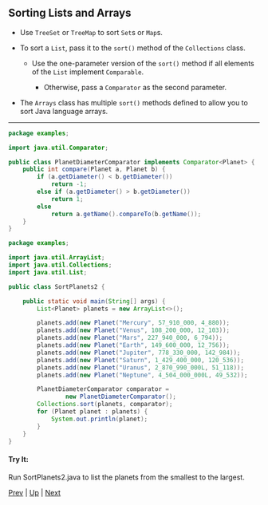 ## Sorting Lists and Arrays

* Use `TreeSet` or `TreeMap` to sort `Set`s or `Map`s.

* To sort a `List`, pass it to the `sort()` method of the `Collections` class.

  * Use the one-parameter version of the `sort()` method if all elements of the `List` implement `Comparable`.

    * Otherwise, pass a `Comparator` as the second parameter.

* The `Arrays` class has multiple `sort()` methods defined to allow you to sort Java language arrays.

<hr>

```java
package examples;

import java.util.Comparator;

public class PlanetDiameterComparator implements Comparator<Planet> {
    public int compare(Planet a, Planet b) {
        if (a.getDiameter() < b.getDiameter())
            return -1;
        else if (a.getDiameter() > b.getDiameter())
            return 1;
        else
            return a.getName().compareTo(b.getName());
    }
}
```

```java
package examples;

import java.util.ArrayList;
import java.util.Collections;
import java.util.List;

public class SortPlanets2 {

    public static void main(String[] args) {
        List<Planet> planets = new ArrayList<>();

        planets.add(new Planet("Mercury", 57_910_000, 4_880));
        planets.add(new Planet("Venus", 108_200_000, 12_103));
        planets.add(new Planet("Mars", 227_940_000, 6_794));
        planets.add(new Planet("Earth", 149_600_000, 12_756));
        planets.add(new Planet("Jupiter", 778_330_000, 142_984));
        planets.add(new Planet("Saturn", 1_429_400_000, 120_536));
        planets.add(new Planet("Uranus", 2_870_990_000L, 51_118));
        planets.add(new Planet("Neptune", 4_504_000_000L, 49_532));

        PlanetDiameterComparator comparator = 
                new PlanetDiameterComparator();
        Collections.sort(planets, comparator);
        for (Planet planet : planets) {
            System.out.println(planet);
        }
    }
}
```

#### Try It:
Run SortPlanets2.java to list the planets from the smallest to the largest.

[Prev](SortingwithComparable.md) | [Up](../README.md) | [Next](CollectionsUtilityMethods.md)

